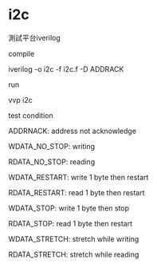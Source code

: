 # i2c
測試平台iverilog

compile

iverilog -o i2c -f i2c.f -D ADDRACK

run

vvp i2c


test condition

ADDRNACK: address not acknowledge

WDATA_NO_STOP: writing 

RDATA_NO_STOP: reading

WDATA_RESTART: write 1 byte then restart

RDATA_RESTART: read 1 byte then restart

WDATA_STOP: write 1 byte then stop

RDATA_STOP: read 1 byte then restart

WDATA_STRETCH: stretch while writing

RDATA_STRETCH: stretch while reading
